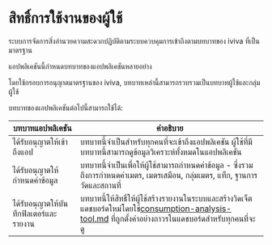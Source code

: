 # สิทธิ์การใช้งานของผู้ใช้

ระบบการจัดการสิ่งอำนวยความสะดวกปฏิบัติตามระบบควบคุมการเข้าถึงตามบทบาทของ iviva ที่เป็นมาตรฐาน

แอปพลิเคชันนี้กำหนดบทบาทของแอปพลิเคชันหลายอย่าง

โดยใช้กรอบการอนุญาตมาตรฐานของ iviva, บทบาทเหล่านี้สามารถรวบรวมเป็นบทบาทผู้ใช้และกลุ่มผู้ใช้



บทบาทของแอปพลิเคชันต่อไปนี้สามารถใช้ได้:

| บทบาทแอปพลิเคชัน                  | คำอธิบาย                                                                                                                                                                                                                                                                 |
| ----------------------------------- | -------------------------------------------------------------------------------------------------------------------------------------------------------------------------------------------------------------------------------------------------------------------------- |
| ได้รับอนุญาตให้เข้าถึงแอป       | บทบาทนี้จำเป็นสำหรับทุกคนที่จะเข้าถึงแอปพลิเคชัน ผู้ใช้ที่มีบทบาทนี้สามารถดูข้อมูลวิเคราะห์ทั้งหมดในแอปพลิเคชัน                                                                                                                                           |
| ได้รับอนุญาตให้กำหนดค่าข้อมูล   | บทบาทนี้จำเป็นเพื่อให้ผู้ใช้สามารถกำหนดค่าข้อมูล - ซึ่งรวมถึงการกำหนดค่าเมตร, เมตรเสมือน, กลุ่มเมตร, แท็ก, ฐานการวัดและสถานที่                                                                                                              |
| ได้รับอนุญาตให้บันทึกฟิลเตอร์และรายงาน | บทบาทนี้ให้สิทธิ์ให้ผู้ใช้สร้างรายงานในระบบและสร้างวิดเจ็ตแดชบอร์ดใหม่โดยใช้[consumption-analysis-tool.md](operational-guide/consumption-analysis-tool.md "mention") ที่ถูกตั้งค่าอย่างถาวรในแดชบอร์ดสำหรับทุกคนที่จะดู |
